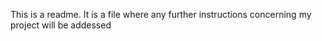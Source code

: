 This is a readme. It is a file where any further instructions concerning my project will be addessed
